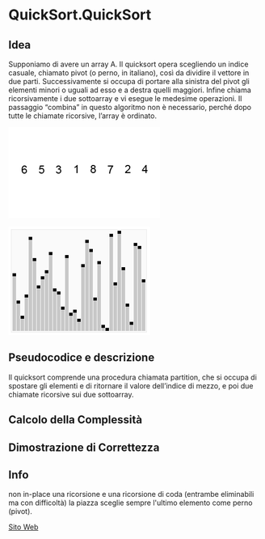 # QuickSort.QuickSort
## Idea
Supponiamo di avere un array A.
Il quicksort opera scegliendo un indice casuale, chiamato pivot (o perno, in italiano), così da dividire il vettore in due parti. Successivamente si occupa di portare alla sinistra del pivot gli elementi minori o uguali ad esso e a destra quelli maggiori. Infine chiama ricorsivamente i due sottoarray e vi esegue le medesime operazioni.
Il passaggio “combina” in questo algoritmo non è necessario, perché dopo tutte le chiamate ricorsive, l’array è ordinato.

![QuickSort1.gif](QuickSort1.gif)

![QuickSort2.gif](QuickSort2.gif)

## Pseudocodice e descrizione

Il quicksort comprende una procedura chiamata partition, che si occupa di spostare gli elementi e di ritornare il valore dell’indice di mezzo, e poi due chiamate ricorsive sui due sottoarray.

## Calcolo della Complessità

## Dimostrazione di Correttezza

## Info
non in-place
una ricorsione e una ricorsione di coda (entrambe eliminabili ma con difficoltà)
la piazza sceglie sempre l'ultimo elemento come perno (pivot).

[Sito Web](https://ifif.altervista.org/quicksort-come-funziona-esempio/?doing_wp_cron=1683362475.6059339046478271484375)